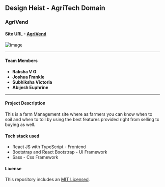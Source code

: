 ## **Design Heist - AgriTech Domain**

### **AgriVend**

#### **Site URL** - [AgriVend](https://agri-vend.vercel.app/)

![image]()

---

#### **Team Members**

- **Raksha V G**
- **Joshua Frankle**
- **Subhiksha Victoria**
- **Abijesh Euphrine**

---

#### **Project Description**

This is a farm Management site where as farmers you can know when to soil and when to toil by using the best features provided right from selling to buying as well.

#### **Tech stack used**

- React JS with TypeScript - Frontend
- Bootstrap and React Bootstrap - UI Framework
- Sass - Css Framework

#### **License**

This repository includes an [MIT Licensed](https://github.com/Raksha001/AgriVend/blob/main/LICENSE).
